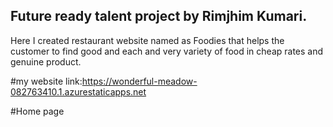 ##  Future ready talent project by Rimjhim Kumari.
Here I created restaurant website named as Foodies that helps the customer to find good and each and very variety of food in cheap rates and genuine product.

#my website link:https://wonderful-meadow-082763410.1.azurestaticapps.net

#Home page
[]()
